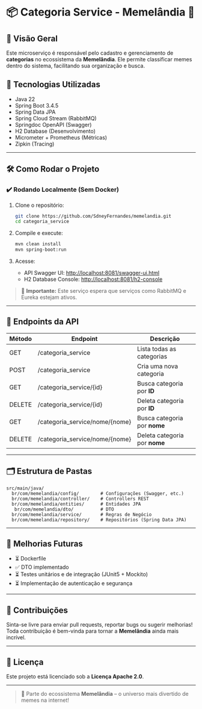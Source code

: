 # 📦 Categoria Service - Memelândia 🌟

## 📄 Visão Geral

Este microserviço é responsável pelo cadastro e gerenciamento de **categorias** no ecossistema da **Memelândia**. Ele permite classificar memes dentro do sistema, facilitando sua organização e busca.

## 🚀 Tecnologias Utilizadas

* Java 22
* Spring Boot 3.4.5
* Spring Data JPA
* Spring Cloud Stream (RabbitMQ)
* Springdoc OpenAPI (Swagger)
* H2 Database (Desenvolvimento)
* Micrometer + Prometheus (Métricas)
* Zipkin (Tracing)

---

## 🛠️ Como Rodar o Projeto

### ✔️ Rodando Localmente (Sem Docker)

1. Clone o repositório:

   ```bash
   git clone https://github.com/SdneyFernandes/memelandia.git
   cd categoria_service
   ```
2. Compile e execute:

   ```bash
   mvn clean install
   mvn spring-boot:run
   ```
3. Acesse:

   * API Swagger UI: [http://localhost:8081/swagger-ui.html](http://localhost:8081/swagger-ui.html)
   * H2 Database Console: [http://localhost:8081/h2-console](http://localhost:8081/h2-console)


> 🔸 **Importante:** Este serviço espera que serviços como RabbitMQ e Eureka estejam ativos. 

---


## 📂 Endpoints da API

| Método | Endpoint                        | Descrição                     |
| ------ | ------------------------------- | ----------------------------- |
| GET    | /categoria\_service             | Lista todas as categorias     |
| POST   | /categoria\_service             | Cria uma nova categoria       |
| GET    | /categoria\_service/{id}        | Busca categoria por **ID**    |
| DELETE | /categoria\_service/{id}        | Deleta categoria por **ID**   |
| GET    | /categoria\_service/nome/{nome} | Busca categoria por **nome**  |
| DELETE | /categoria\_service/nome/{nome} | Deleta categoria por **nome** |

---

## 🗂️ Estrutura de Pastas

```
src/main/java/
  br/com/memelandia/config/        # Configurações (Swagger, etc.)
  br/com/memelandia/controller/    # Controllers REST
  br/com/memelandia/entities/      # Entidades JPA
   br/com/memelandia/dto/          # DTO
  br/com/memelandia/service/       # Regras de Negócio
  br/com/memelandia/repository/    # Repositórios (Spring Data JPA)
```

---

## 💪 Melhorias Futuras

* ⏳ Dockerfile 
* ✅ DTO implementado
* ⏳ Testes unitários e de integração (JUnit5 + Mockito)
* ⏳ Implementação de autenticação e segurança

---

## 👥 Contribuições

Sinta-se livre para enviar pull requests, reportar bugs ou sugerir melhorias! Toda contribuição é bem-vinda para tornar a **Memelândia** ainda mais incrível.

---

## 📜 Licença

Este projeto está licenciado sob a **Licença Apache 2.0**.

---

> 🌟 Parte do ecossistema **Memelândia** – o universo mais divertido de memes na internet!
